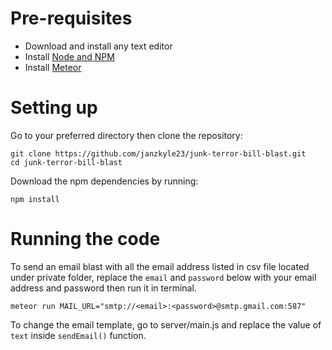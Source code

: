 # Pre-requisites

- Download and install any text editor
- Install [Node and NPM](https://nodejs.org/en/download/)
- Install [Meteor](https://www.meteor.com/install)

# Setting up

Go to your preferred directory then clone the repository:

```
git clone https://github.com/janzkyle23/junk-terror-bill-blast.git
cd junk-terror-bill-blast
```

Download the npm dependencies by running:

```
npm install
```

# Running the code

To send an email blast with all the email address listed in csv file located under private folder, replace the `email` and `password` below with your email address and password then run it in terminal.

```
meteor run MAIL_URL="smtp://<email>:<password>@smtp.gmail.com:587"
```

To change the email template, go to server/main.js and replace the value of `text` inside `sendEmail()` function.

